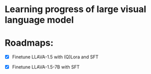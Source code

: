 # Learning progress of large visual language model

# Roadmaps:

-[x] Finetune LLAVA-1.5 with (Q)Lora and SFT 

-[x] Finetune LLAVA-1.5-7B with SFT